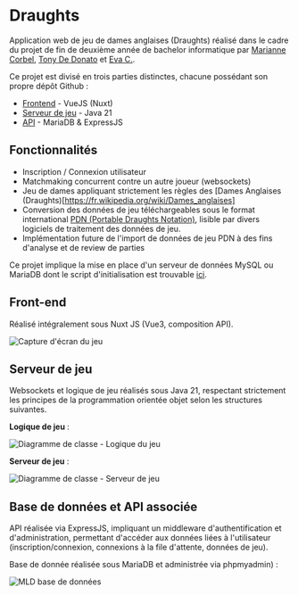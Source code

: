 # Draughts

Application web de jeu de dames anglaises (Draughts) réalisé dans le cadre du projet de fin de deuxième année de bachelor informatique par [Marianne Corbel](https://github.com/mzribel), [Tony De Donato](https://github.com/Tony-De-Donato) et [Eva C.](https://github.com/evzs).

Ce projet est divisé en trois parties distinctes, chacune possédant son propre dépôt Github :
- [Frontend](https://github.com/mzribel/Draughts-Frontend) - VueJS (Nuxt)
- [Serveur de jeu](https://github.com/mzribel/Draughts-Backend) - Java 21
- [API](https://github.com/mzribel/Draughts-Api) - MariaDB & ExpressJS

## Fonctionnalités 

- Inscription / Connexion utilisateur
- Matchmaking concurrent contre un autre joueur (websockets)
- Jeu de dames appliquant strictement les règles des [Dames Anglaises (Draughts)[https://fr.wikipedia.org/wiki/Dames_anglaises]
- Conversion des données de jeu téléchargeables sous le format international [PDN (Portable Draughts Notation)](https://en.wikipedia.org/wiki/Portable_Draughts_Notation), lisible par divers logiciels de traitement des données de jeu.
- Implémentation future de l'import de données de jeu PDN à des fins d'analyse et de review de parties 

Ce projet implique la mise en place d'un serveur de données MySQL ou MariaDB dont le script d'initialisation est trouvable [ici](https://github.com/mzribel/Draughts-Backend/blob/main/docs/bdd.sql).

## Front-end

Réalisé intégralement sous Nuxt JS (Vue3, composition API).

![Capture d'écran du jeu](https://i.postimg.cc/ZKyFnPzs/Capture-d-cran-2024-10-15-173343.png)

## Serveur de jeu

Websockets et logique de jeu réalisés sous Java 21, respectant strictement les principes de la programmation orientée objet selon les structures suivantes.

**Logique de jeu** :

![Diagramme de classe - Logique du jeu](https://github.com/mzribel/Draughts-Backend/blob/main/docs/classes_checkers.png)

**Serveur de jeu** :

![Diagramme de classe - Serveur de jeu](https://github.com/mzribel/Draughts-Backend/blob/main/docs/classes_gameserver.png)

## Base de données et API associée 

API réalisée via ExpressJS, impliquant un middleware d'authentification et d'administration, permettant d'accéder aux données liées à l'utilisateur (inscription/connexion, connexions à la file d'attente, données de jeu).

Base de donnée réalisée sous MariaDB et administrée via phpmyadmin) :

![MLD base de données](https://github.com/mzribel/Draughts-Backend/blob/main/docs/mld.png)
